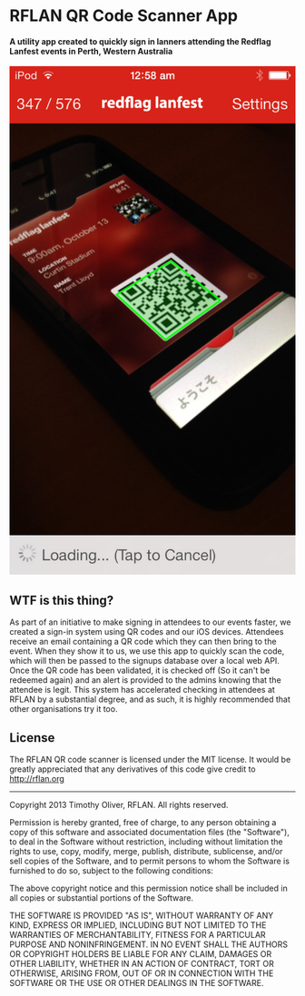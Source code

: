 # RFLAN QR Code Scanner App
#### A utility app created to quickly sign in lanners attending the Redflag Lanfest events in Perth, Western Australia

![QR Code Scanner on iPod touch](Screenshots/RFLAN_QR_Scanner.jpg)

## WTF is this thing?

As part of an initiative to make signing in attendees to our events faster, we created a sign-in system using QR codes and our iOS devices.
Attendees receive an email containing a QR code which they can then bring to the event. When they show it to us, we use this app
to quickly scan the code, which will then be passed to the signups database over a local web API. Once the QR code has been validated, it is checked off (So it can't be redeemed again) 
and an alert is provided to the admins knowing that the attendee is legit.
This system has accelerated checking in attendees at RFLAN by a substantial degree, and as such, it is highly recommended that other organisations try it too.

## License

The RFLAN QR code scanner is licensed under the MIT license. It would be greatly appreciated that 
any derivatives of this code give credit to http://rflan.org

- - -

Copyright 2013 Timothy Oliver, RFLAN. All rights reserved.

Permission is hereby granted, free of charge, to any person obtaining a copy
of this software and associated documentation files (the "Software"), to
deal in the Software without restriction, including without limitation the
rights to use, copy, modify, merge, publish, distribute, sublicense, and/or
sell copies of the Software, and to permit persons to whom the Software is
furnished to do so, subject to the following conditions:

The above copyright notice and this permission notice shall be included in
all copies or substantial portions of the Software.

THE SOFTWARE IS PROVIDED "AS IS", WITHOUT WARRANTY OF ANY KIND, EXPRESS
OR IMPLIED, INCLUDING BUT NOT LIMITED TO THE WARRANTIES OF MERCHANTABILITY,
FITNESS FOR A PARTICULAR PURPOSE AND NONINFRINGEMENT. IN NO EVENT SHALL THE
AUTHORS OR COPYRIGHT HOLDERS BE LIABLE FOR ANY CLAIM, DAMAGES OR OTHER LIABILITY,
WHETHER IN AN ACTION OF CONTRACT, TORT OR OTHERWISE, ARISING FROM, OUT OF OR
IN CONNECTION WITH THE SOFTWARE OR THE USE OR OTHER DEALINGS IN THE SOFTWARE.
